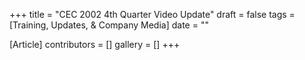 +++
title = "CEC 2002 4th Quarter Video Update"
draft = false
tags = [Training, Updates, & Company Media]
date = ""

[Article]
contributors = []
gallery = []
+++